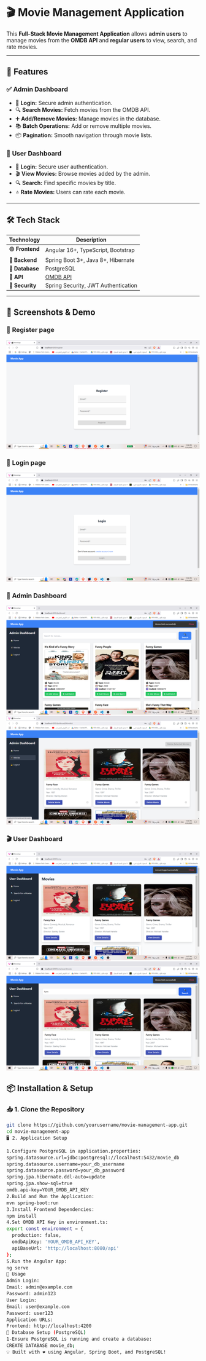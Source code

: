 # 🎬 Movie Management Application

This **Full-Stack Movie Management Application** allows **admin users** to manage movies from the **OMDB API** and **regular users** to view, search, and rate movies.

---

## 🌟 Features

### ✅ **Admin Dashboard**

- 🔐 **Login:** Secure admin authentication.
- 🔍 **Search Movies:** Fetch movies from the OMDB API.
- ➕ **Add/Remove Movies:** Manage movies in the database.
- 📚 **Batch Operations:** Add or remove multiple movies.
- 📦 **Pagination:** Smooth navigation through movie lists.

### 👥 **User Dashboard**

- 🔐 **Login:** Secure user authentication.
- 🎬 **View Movies:** Browse movies added by the admin.
- 🔍 **Search:** Find specific movies by title.
- ⭐ **Rate Movies:** Users can rate each movie.

---

## 🛠️ Tech Stack

| **Technology**  | **Description**                     |
| --------------- | ----------------------------------- |
| 🟢 **Frontend** | Angular 16+, TypeScript, Bootstrap  |
| 🚀 **Backend**  | Spring Boot 3+, Java 8+, Hibernate  |
| 📀 **Database** | PostgreSQL                          |
| 🎥 **API**      | [OMDB API](https://www.omdbapi.com) |
| 🔐 **Security** | Spring Security, JWT Authentication |

---

## 📸 Screenshots & Demo
### 🔐 **Register page**
![Registration Screenshot](demo-images/registerpage.png)
### 🔐 **Login page**
![Login Screenshot](demo-images/loginpage.png)

### 🌟 **Admin Dashboard**
![Admin Dashboard Screenshot](demo-images/admindashboard.png)
![Admin Dashboard Screenshot](demo-images/admindashboardmanagement.png)
### 🎬 **User Dashboard**
![User Dashboard Screenshot](demo-images/userdashboard.png)
![User Dashboard Screenshot](demo-images/userdashboardsearchpage.png)
## 📦 Installation & Setup

### 📥 1. Clone the Repository

```bash
git clone https://github.com/yourusername/movie-management-app.git
cd movie-management-app
🖥️ 2. Application Setup

1.Configure PostgreSQL in application.properties:
spring.datasource.url=jdbc:postgresql://localhost:5432/movie_db
spring.datasource.username=your_db_username
spring.datasource.password=your_db_password
spring.jpa.hibernate.ddl-auto=update
spring.jpa.show-sql=true
omdb.api-key=YOUR_OMDB_API_KEY
2.Build and Run the Application:
mvn spring-boot:run
3.Install Frontend Dependencies:
npm install
4.Set OMDB API Key in environment.ts:
export const environment = {
  production: false,
  omdbApiKey: 'YOUR_OMDB_API_KEY',
  apiBaseUrl: 'http://localhost:8080/api'
};
5.Run the Angular App:
ng serve
🚀 Usage
Admin Login:
Email: admin@example.com
Password: admin123
User Login:
Email: user@example.com
Password: user123
Application URLs:
Frontend: http://localhost:4200
📀 Database Setup (PostgreSQL)
1-Ensure PostgreSQL is running and create a database:
CREATE DATABASE movie_db;
💡 Built with ❤️ using Angular, Spring Boot, and PostgreSQL!

